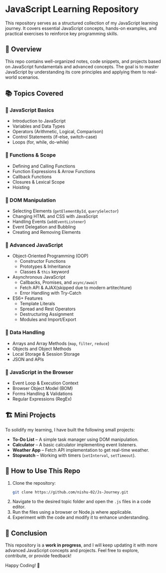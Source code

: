 # JavaScript Learning Repository

This repository serves as a structured collection of my JavaScript learning journey. It covers essential JavaScript concepts, hands-on examples, and practical exercises to reinforce key programming skills.

## 📌 Overview
This repo contains well-organized notes, code snippets, and projects based on JavaScript fundamentals and advanced concepts. The goal is to master JavaScript by understanding its core principles and applying them to real-world scenarios.

## 📚 Topics Covered
### 🔹 JavaScript Basics
- Introduction to JavaScript
- Variables and Data Types
- Operators (Arithmetic, Logical, Comparison)
- Control Statements (if-else, switch-case)
- Loops (for, while, do-while)

### 🔹 Functions & Scope
- Defining and Calling Functions
- Function Expressions & Arrow Functions
- Callback Functions
- Closures & Lexical Scope
- Hoisting

### 🔹 DOM Manipulation
- Selecting Elements (`getElementById`, `querySelector`)
- Changing HTML and CSS with JavaScript
- Handling Events (`addEventListener`)
- Event Delegation and Bubbling
- Creating and Removing Elements

### 🔹 Advanced JavaScript
- Object-Oriented Programming (OOP)
  - Constructor Functions
  - Prototypes & Inheritance
  - Classes & `this` keyword
- Asynchronous JavaScript
  - Callbacks, Promises, and `async/await`
  - Fetch API & AJAX(skipped due to modern artitechture)
  - Error Handling with Try-Catch
- ES6+ Features
  - Template Literals
  - Spread and Rest Operators
  - Destructuring Assignment
  - Modules and Import/Export

### 🔹 Data Handling
- Arrays and Array Methods (`map`, `filter`, `reduce`)
- Objects and Object Methods
- Local Storage & Session Storage
- JSON and APIs

### 🔹 JavaScript in the Browser
- Event Loop & Execution Context
- Browser Object Model (BOM)
- Forms Handling & Validations
- Regular Expressions (RegEx)

## 🏗️ Mini Projects
To solidify my learning, I have built the following small projects:
- **To-Do List** – A simple task manager using DOM manipulation.
- **Calculator** – A basic calculator implementing event listeners.
- **Weather App** – Fetch API implementation to get real-time weather.
- **Stopwatch** – Working with timers (`setInterval`, `setTimeout`).

## 🚀 How to Use This Repo
1. Clone the repository:  
   ```sh
   git clone https://github.com/nishu-02/Js-Journey.git
   ```
2. Navigate to the desired topic folder and open the `.js` files in a code editor.
3. Run the files using a browser or Node.js where applicable.
4. Experiment with the code and modify it to enhance understanding.

## 📌 Conclusion
This repository is a **work in progress**, and I will keep updating it with more advanced JavaScript concepts and projects. Feel free to explore, contribute, or provide feedback!

Happy Coding! 🚀

